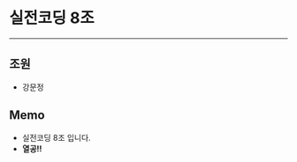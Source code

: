 # 실전코딩 8조
********************************************************************************
## 조원
+ 강문정

## Memo
+ 실전코딩 8조 입니다.
+ __열공!!__
